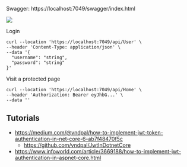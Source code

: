 Swagger: https://localhost:7049/swagger/index.html

![](https://github.com/atabegruslan/AspNetJwt/assets/20809372/6a5ed26c-cf4f-4e2b-a189-0bc7d144d205)


Login
```
curl --location 'https://localhost:7049/api/User' \
--header 'Content-Type: application/json' \
--data '{
  "username": "string",
  "password": "string"
}'
```

Visit a protected page
```
curl --location 'https://localhost:7049/api/Home' \
--header 'Authorization: Bearer eyJhbG...' \
--data ''
```

## Tutorials

- https://medium.com/@vndpal/how-to-implement-jwt-token-authentication-in-net-core-6-ab7f48470f5c
  - https://github.com/vndpal/JwtInDotnetCore
- https://www.infoworld.com/article/3669188/how-to-implement-jwt-authentication-in-aspnet-core.html
